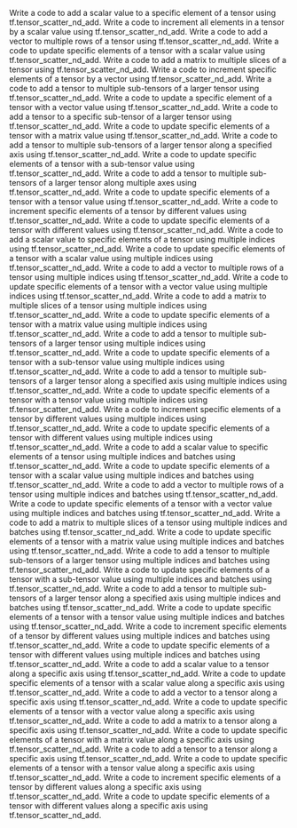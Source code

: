 Write a code to add a scalar value to a specific element of a tensor using tf.tensor_scatter_nd_add.
Write a code to increment all elements in a tensor by a scalar value using tf.tensor_scatter_nd_add.
Write a code to add a vector to multiple rows of a tensor using tf.tensor_scatter_nd_add.
Write a code to update specific elements of a tensor with a scalar value using tf.tensor_scatter_nd_add.
Write a code to add a matrix to multiple slices of a tensor using tf.tensor_scatter_nd_add.
Write a code to increment specific elements of a tensor by a vector using tf.tensor_scatter_nd_add.
Write a code to add a tensor to multiple sub-tensors of a larger tensor using tf.tensor_scatter_nd_add.
Write a code to update a specific element of a tensor with a vector value using tf.tensor_scatter_nd_add.
Write a code to add a tensor to a specific sub-tensor of a larger tensor using tf.tensor_scatter_nd_add.
Write a code to update specific elements of a tensor with a matrix value using tf.tensor_scatter_nd_add.
Write a code to add a tensor to multiple sub-tensors of a larger tensor along a specified axis using tf.tensor_scatter_nd_add.
Write a code to update specific elements of a tensor with a sub-tensor value using tf.tensor_scatter_nd_add.
Write a code to add a tensor to multiple sub-tensors of a larger tensor along multiple axes using tf.tensor_scatter_nd_add.
Write a code to update specific elements of a tensor with a tensor value using tf.tensor_scatter_nd_add.
Write a code to increment specific elements of a tensor by different values using tf.tensor_scatter_nd_add.
Write a code to update specific elements of a tensor with different values using tf.tensor_scatter_nd_add.
Write a code to add a scalar value to specific elements of a tensor using multiple indices using tf.tensor_scatter_nd_add.
Write a code to update specific elements of a tensor with a scalar value using multiple indices using tf.tensor_scatter_nd_add.
Write a code to add a vector to multiple rows of a tensor using multiple indices using tf.tensor_scatter_nd_add.
Write a code to update specific elements of a tensor with a vector value using multiple indices using tf.tensor_scatter_nd_add.
Write a code to add a matrix to multiple slices of a tensor using multiple indices using tf.tensor_scatter_nd_add.
Write a code to update specific elements of a tensor with a matrix value using multiple indices using tf.tensor_scatter_nd_add.
Write a code to add a tensor to multiple sub-tensors of a larger tensor using multiple indices using tf.tensor_scatter_nd_add.
Write a code to update specific elements of a tensor with a sub-tensor value using multiple indices using tf.tensor_scatter_nd_add.
Write a code to add a tensor to multiple sub-tensors of a larger tensor along a specified axis using multiple indices using tf.tensor_scatter_nd_add.
Write a code to update specific elements of a tensor with a tensor value using multiple indices using tf.tensor_scatter_nd_add.
Write a code to increment specific elements of a tensor by different values using multiple indices using tf.tensor_scatter_nd_add.
Write a code to update specific elements of a tensor with different values using multiple indices using tf.tensor_scatter_nd_add.
Write a code to add a scalar value to specific elements of a tensor using multiple indices and batches using tf.tensor_scatter_nd_add.
Write a code to update specific elements of a tensor with a scalar value using multiple indices and batches using tf.tensor_scatter_nd_add.
Write a code to add a vector to multiple rows of a tensor using multiple indices and batches using tf.tensor_scatter_nd_add.
Write a code to update specific elements of a tensor with a vector value using multiple indices and batches using tf.tensor_scatter_nd_add.
Write a code to add a matrix to multiple slices of a tensor using multiple indices and batches using tf.tensor_scatter_nd_add.
Write a code to update specific elements of a tensor with a matrix value using multiple indices and batches using tf.tensor_scatter_nd_add.
Write a code to add a tensor to multiple sub-tensors of a larger tensor using multiple indices and batches using tf.tensor_scatter_nd_add.
Write a code to update specific elements of a tensor with a sub-tensor value using multiple indices and batches using tf.tensor_scatter_nd_add.
Write a code to add a tensor to multiple sub-tensors of a larger tensor along a specified axis using multiple indices and batches using tf.tensor_scatter_nd_add.
Write a code to update specific elements of a tensor with a tensor value using multiple indices and batches using tf.tensor_scatter_nd_add.
Write a code to increment specific elements of a tensor by different values using multiple indices and batches using tf.tensor_scatter_nd_add.
Write a code to update specific elements of a tensor with different values using multiple indices and batches using tf.tensor_scatter_nd_add.
Write a code to add a scalar value to a tensor along a specific axis using tf.tensor_scatter_nd_add.
Write a code to update specific elements of a tensor with a scalar value along a specific axis using tf.tensor_scatter_nd_add.
Write a code to add a vector to a tensor along a specific axis using tf.tensor_scatter_nd_add.
Write a code to update specific elements of a tensor with a vector value along a specific axis using tf.tensor_scatter_nd_add.
Write a code to add a matrix to a tensor along a specific axis using tf.tensor_scatter_nd_add.
Write a code to update specific elements of a tensor with a matrix value along a specific axis using tf.tensor_scatter_nd_add.
Write a code to add a tensor to a tensor along a specific axis using tf.tensor_scatter_nd_add.
Write a code to update specific elements of a tensor with a tensor value along a specific axis using tf.tensor_scatter_nd_add.
Write a code to increment specific elements of a tensor by different values along a specific axis using tf.tensor_scatter_nd_add.
Write a code to update specific elements of a tensor with different values along a specific axis using tf.tensor_scatter_nd_add.
